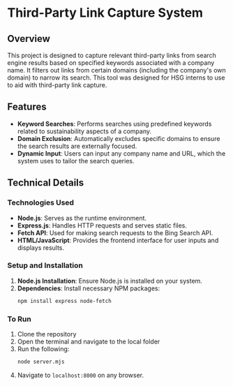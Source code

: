 # Third-Party Link Capture System

## Overview

This project is designed to capture relevant third-party links from search engine results based on specified keywords associated with a company name. It filters out links from certain domains (including the company's own domain) to narrow its search. This tool was designed for HSG interns to use to aid with third-party link capture.
## Features

- **Keyword Searches**: Performs searches using predefined keywords related to sustainability aspects of a company.
- **Domain Exclusion**: Automatically excludes specific domains to ensure the search results are externally focused.
- **Dynamic Input**: Users can input any company name and URL, which the system uses to tailor the search queries.

## Technical Details

### Technologies Used

- **Node.js**: Serves as the runtime environment.
- **Express.js**: Handles HTTP requests and serves static files.
- **Fetch API**: Used for making search requests to the Bing Search API.
- **HTML/JavaScript**: Provides the frontend interface for user inputs and displays results.

### Setup and Installation

1. **Node.js Installation**: Ensure Node.js is installed on your system.
2. **Dependencies**: Install necessary NPM packages:
   ```bash
   npm install express node-fetch

### To Run
1. Clone the repository
2. Open the terminal and navigate to the local folder
3. Run the following:
   ```bash
   node server.mjs
4. Navigate to `localhost:8000` on any browser.

